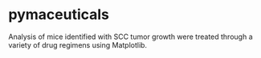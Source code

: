 # pymaceuticals
Analysis of mice identified with SCC tumor growth were treated through a variety of drug regimens using Matplotlib.
